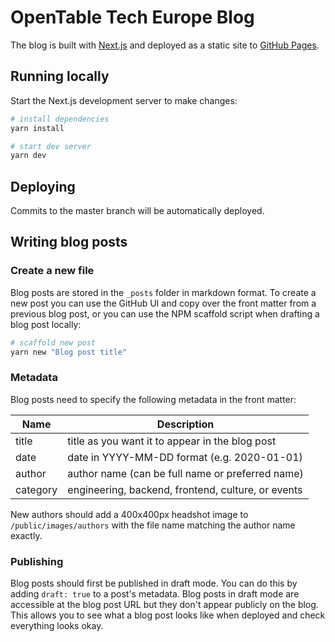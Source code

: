 # OpenTable Tech Europe Blog

The blog is built with [Next.js](https://nextjs.org/) and deployed as a static site to [GitHub Pages](https://pages.github.com/).

## Running locally

Start the Next.js development server to make changes:

```sh
# install dependencies
yarn install

# start dev server
yarn dev
```

## Deploying

Commits to the master branch will be automatically deployed.

## Writing blog posts

### Create a new file

Blog posts are stored in the `_posts` folder in markdown format. To create a new post you can use the GitHub UI and copy over the front matter from a previous blog post, or you can use the NPM scaffold script when drafting a blog post locally:

```sh
# scaffold new post
yarn new "Blog post title"
```

### Metadata

Blog posts need to specify the following metadata in the front matter:

| Name     | Description                                        |
| -------- | -------------------------------------------------- |
| title    | title as you want it to appear in the blog post    |
| date     | date in YYYY-MM-DD format (e.g. 2020-01-01)        |
| author   | author name (can be full name or preferred name)   |
| category | engineering, backend, frontend, culture, or events |

New authors should add a 400x400px headshot image to `/public/images/authors` with the file name matching the author name exactly.

### Publishing

Blog posts should first be published in draft mode. You can do this by adding `draft: true` to a post's metadata. Blog posts in draft mode are accessible at the blog post URL but they don't appear publicly on the blog. This allows you to see what a blog post looks like when deployed and check everything looks okay.
